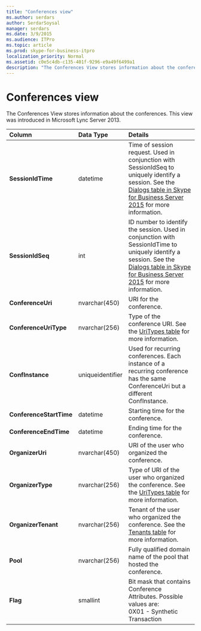 ```yaml
---
title: "Conferences view"
ms.author: serdars
author: SerdarSoysal
manager: serdars
ms.date: 3/9/2015
ms.audience: ITPro
ms.topic: article
ms.prod: skype-for-business-itpro
localization_priority: Normal
ms.assetid: c0e5c4db-c135-401f-9296-e9a49f6499a1
description: "The Conferences View stores information about the conferences. This view was introduced in Microsoft Lync Server 2013."
---
```


# Conferences view
 
The Conferences View stores information about the conferences. This view was introduced in Microsoft Lync Server 2013.
  
|**Column**|**Data Type**|**Details**|
|:-----|:-----|:-----|
|**SessionIdTime** <br/> |datetime  <br/> |Time of session request. Used in conjunction with SessionIdSeq to uniquely identify a session. See the [Dialogs table in Skype for Business Server 2015](dialogs.md) for more information. <br/> |
|**SessionIdSeq** <br/> |int  <br/> |ID number to identify the session. Used in conjunction with SessionIdTime to uniquely identify a session. See the [Dialogs table in Skype for Business Server 2015](dialogs.md) for more information. <br/> |
|**ConferenceUri** <br/> |nvarchar(450)  <br/> |URI for the conference.  <br/> |
|**ConferenceUriType** <br/> |nvarchar(256)  <br/> |Type of the conference URI. See the [UriTypes table](uritypes.md) for more information. <br/> |
|**ConfInstance** <br/> |uniqueidentifier  <br/> |Used for recurring conferences. Each instance of a recurring conference has the same ConferenceUri but a different ConfInstance.  <br/> |
|**ConferenceStartTime** <br/> |datetime  <br/> |Starting time for the conference.  <br/> |
|**ConferenceEndTime** <br/> |datetime  <br/> |Ending time for the conference.  <br/> |
|**OrganizerUri** <br/> |nvarchar(450)  <br/> |URI of the user who organized the conference.  <br/> |
|**OrganizerType** <br/> |nvarchar(256)  <br/> |Type of URI of the user who organized the conference. See the [UriTypes table](uritypes.md) for more information. <br/> |
|**OrganizerTenant** <br/> |nvarchar(256)  <br/> |Tenant of the user who organized the conference. See the [Tenants table](tenants.md) for more information. <br/> |
|**Pool** <br/> |nvarchar(256)  <br/> |Fully qualified domain name of the pool that hosted the conference.  <br/> |
|**Flag** <br/> |smallint  <br/> |Bit mask that contains Conference Attributes. Possible values are:  <br/> 0X01 - Synthetic Transaction  <br/> |
   

